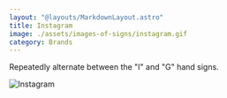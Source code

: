 ```yaml
---
layout: "@layouts/MarkdownLayout.astro"
title: Instagram
image: ./assets/images-of-signs/instagram.gif
category: Brands
---
```


Repeatedly alternate between the "I" and "G" hand signs.

![Instagram](@signs/instagram.gif)
